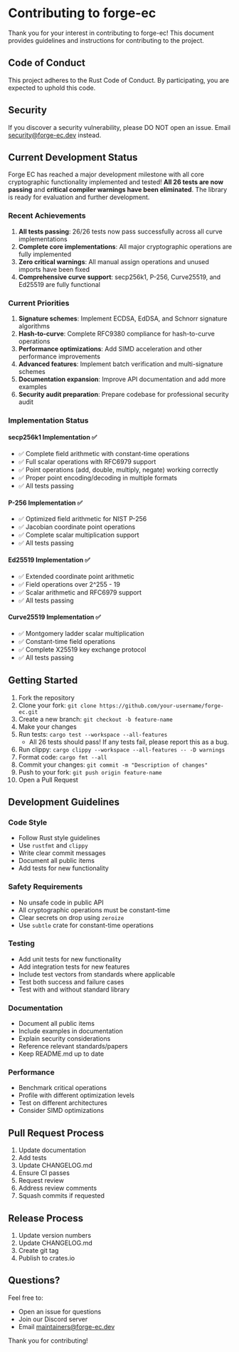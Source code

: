 # Contributing to forge-ec

Thank you for your interest in contributing to forge-ec! This document provides guidelines and instructions for contributing to the project.

## Code of Conduct

This project adheres to the Rust Code of Conduct. By participating, you are expected to uphold this code.

## Security

If you discover a security vulnerability, please DO NOT open an issue. Email security@forge-ec.dev instead.

## Current Development Status

Forge EC has reached a major development milestone with all core cryptographic functionality implemented and tested! **All 26 tests are now passing** and **critical compiler warnings have been eliminated**. The library is ready for evaluation and further development.

### Recent Achievements

1. **All tests passing**: 26/26 tests now pass successfully across all curve implementations
2. **Complete core implementations**: All major cryptographic operations are fully implemented
3. **Zero critical warnings**: All manual assign operations and unused imports have been fixed
4. **Comprehensive curve support**: secp256k1, P-256, Curve25519, and Ed25519 are fully functional

### Current Priorities

1. **Signature schemes**: Implement ECDSA, EdDSA, and Schnorr signature algorithms
2. **Hash-to-curve**: Complete RFC9380 compliance for hash-to-curve operations
3. **Performance optimizations**: Add SIMD acceleration and other performance improvements
4. **Advanced features**: Implement batch verification and multi-signature schemes
5. **Documentation expansion**: Improve API documentation and add more examples
6. **Security audit preparation**: Prepare codebase for professional security audit

### Implementation Status

#### secp256k1 Implementation ✅

- ✅ Complete field arithmetic with constant-time operations
- ✅ Full scalar operations with RFC6979 support
- ✅ Point operations (add, double, multiply, negate) working correctly
- ✅ Proper point encoding/decoding in multiple formats
- ✅ All tests passing

#### P-256 Implementation ✅

- ✅ Optimized field arithmetic for NIST P-256
- ✅ Jacobian coordinate point operations
- ✅ Complete scalar multiplication support
- ✅ All tests passing

#### Ed25519 Implementation ✅

- ✅ Extended coordinate point arithmetic
- ✅ Field operations over 2^255 - 19
- ✅ Scalar arithmetic and RFC6979 support
- ✅ All tests passing

#### Curve25519 Implementation ✅

- ✅ Montgomery ladder scalar multiplication
- ✅ Constant-time field operations
- ✅ Complete X25519 key exchange protocol
- ✅ All tests passing

## Getting Started

1. Fork the repository
2. Clone your fork: `git clone https://github.com/your-username/forge-ec.git`
3. Create a new branch: `git checkout -b feature-name`
4. Make your changes
5. Run tests: `cargo test --workspace --all-features`
   - All 26 tests should pass! If any tests fail, please report this as a bug.
6. Run clippy: `cargo clippy --workspace --all-features -- -D warnings`
7. Format code: `cargo fmt --all`
8. Commit your changes: `git commit -m "Description of changes"`
9. Push to your fork: `git push origin feature-name`
10. Open a Pull Request

## Development Guidelines

### Code Style

- Follow Rust style guidelines
- Use `rustfmt` and `clippy`
- Write clear commit messages
- Document all public items
- Add tests for new functionality

### Safety Requirements

- No unsafe code in public API
- All cryptographic operations must be constant-time
- Clear secrets on drop using `zeroize`
- Use `subtle` crate for constant-time operations

### Testing

- Add unit tests for new functionality
- Add integration tests for new features
- Include test vectors from standards where applicable
- Test both success and failure cases
- Test with and without standard library

### Documentation

- Document all public items
- Include examples in documentation
- Explain security considerations
- Reference relevant standards/papers
- Keep README.md up to date

### Performance

- Benchmark critical operations
- Profile with different optimization levels
- Test on different architectures
- Consider SIMD optimizations

## Pull Request Process

1. Update documentation
2. Add tests
3. Update CHANGELOG.md
4. Ensure CI passes
5. Request review
6. Address review comments
7. Squash commits if requested

## Release Process

1. Update version numbers
2. Update CHANGELOG.md
3. Create git tag
4. Publish to crates.io

## Questions?

Feel free to:

- Open an issue for questions
- Join our Discord server
- Email maintainers@forge-ec.dev

Thank you for contributing!